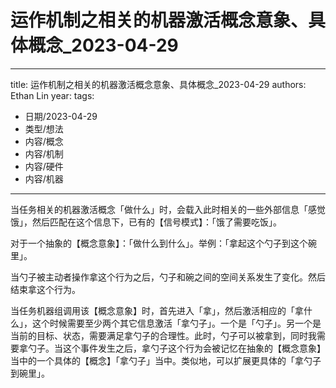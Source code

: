 # 运作机制之相关的机器激活概念意象、具体概念_2023-04-29


---
title: 运作机制之相关的机器激活概念意象、具体概念_2023-04-29
authors: Ethan Lin
year:
tags:
  - 日期/2023-04-29 
  - 类型/想法 
  - 内容/概念 
  - 内容/机制 
  - 内容/硬件 
  - 内容/机器 
---






当任务相关的机器激活概念「做什么」时，会载入此时相关的一些外部信息「感觉饿」，然后匹配在这个信息下，已有的【信号模式】：「饿了需要吃饭」。


对于一个抽象的【概念意象】：「做什么到什么」。举例：「拿起这个勺子到这个碗里」。

当勺子被主动者操作拿这个行为之后，勺子和碗之间的空间关系发生了变化。然后结束拿这个行为。

当任务机器组调用该【概念意象】时，首先进入「拿」，然后激活相应的「拿什么」，这个时候需要至少两个其它信息激活「拿勺子」。一个是「勺子」。另一个是当前的目标、状态，需要满足拿勺子的合理性。此时，勺子可以被拿到，同时我需要拿勺子。当这个事件发生之后，拿勺子这个行为会被记忆在抽象的【概念意象】当中的一个具体的【概念】「拿勺子」当中。类似地，可以扩展更具体的「拿勺子到碗里」。
